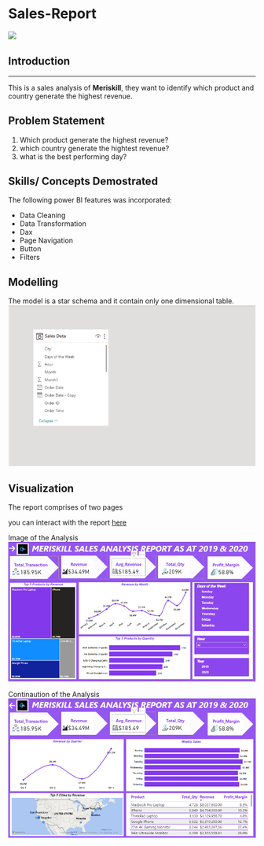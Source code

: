 # Sales-Report

![](sales-icon_1.jpg) 

## Introduction
---
This is a sales analysis of **Meriskill**, they want to identify which product and country generate the highest revenue. 



## Problem Statement
1. Which product generate the highest revenue?
2. which country generate the hightest revenue?
3. what is the best performing day?

## Skills/ Concepts Demostrated
The following power BI features was incorporated:
- Data Cleaning
- Data Transformation
- Dax 
- Page Navigation
- Button
- Filters

## Modelling
The model is a star schema and it contain only one dimensional table.
![](Meriskill_Modelling_Image.png)


## Visualization
The report comprises of two pages

you can interact with the report [here](https://app.powerbi.com/view?r=eyJrIjoiYzNmMGZjYmEtODRhOS00NDU2LWIxYmQtYjg3MzY3NmE2YTZjIiwidCI6ImNmYTI1N2FmLTk1N2EtNDU3Ny05MWIyLTU4ZjYwMDgzZmYyZSJ9)

Image of the Analysis                  
![](MeriSkill_Sales_Report_Image_1.png)

Continaution of the Analysis
![](MeriSkill_Sales_Report_Image_2.png)

